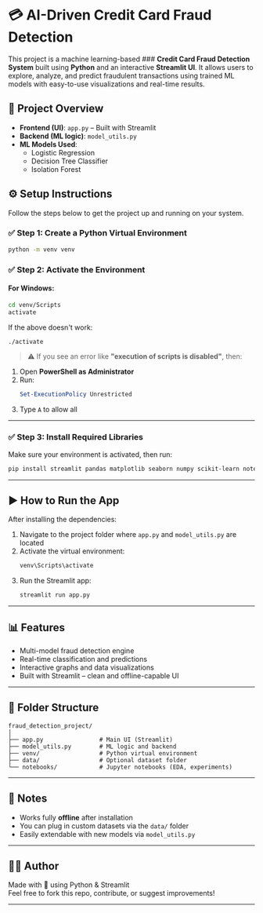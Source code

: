 


# 💳 AI-Driven Credit Card Fraud Detection

This project is a machine learning-based ### **Credit Card Fraud Detection System** built using **Python** and an interactive **Streamlit UI**. It allows users to explore, analyze, and predict fraudulent transactions using trained ML models with easy-to-use visualizations and real-time results.



## 📁 Project Overview

- **Frontend (UI)**: `app.py` – Built with Streamlit  
- **Backend (ML logic)**: `model_utils.py`  
- **ML Models Used**:
  - Logistic Regression
  - Decision Tree Classifier
  - Isolation Forest



## ⚙️ Setup Instructions

Follow the steps below to get the project up and running on your system.

### ✅ Step 1: Create a Python Virtual Environment

```bash
python -m venv venv
```

### ✅ Step 2: Activate the Environment

#### For Windows:

```bash
cd venv/Scripts
activate
```

If the above doesn't work:

```bash
./activate
```

> ⚠️ If you see an error like **"execution of scripts is disabled"**, then:

1. Open **PowerShell as Administrator**  
2. Run:
   ```powershell
   Set-ExecutionPolicy Unrestricted
   ```
3. Type `A` to allow all

---

### ✅ Step 3: Install Required Libraries

Make sure your environment is activated, then run:

```bash
pip install streamlit pandas matplotlib seaborn numpy scikit-learn notebooks
```

---

## ▶️ How to Run the App

After installing the dependencies:

1. Navigate to the project folder where `app.py` and `model_utils.py` are located
2. Activate the virtual environment:
   ```bash
   venv\Scripts\activate
   ```
3. Run the Streamlit app:
   ```bash
   streamlit run app.py
   ```

---

## 📊 Features

- Multi-model fraud detection engine
- Real-time classification and predictions
- Interactive graphs and data visualizations
- Built with Streamlit – clean and offline-capable UI

---

## 📂 Folder Structure

```
fraud_detection_project/
│
├── app.py                # Main UI (Streamlit)
├── model_utils.py        # ML logic and backend
├── venv/                 # Python virtual environment
├── data/                 # Optional dataset folder
└── notebooks/            # Jupyter notebooks (EDA, experiments)
```

---

## 📌 Notes

- Works fully **offline** after installation
- You can plug in custom datasets via the `data/` folder
- Easily extendable with new models via `model_utils.py`

---

## 👨‍💻 Author

Made with 💙 using Python & Streamlit  
Feel free to fork this repo, contribute, or suggest improvements!

---
```

